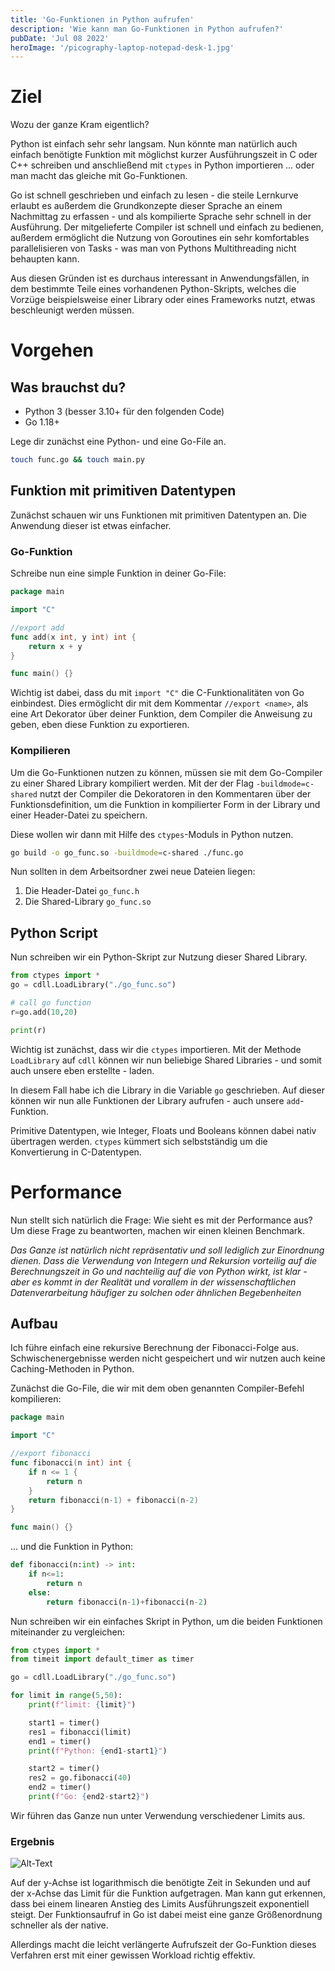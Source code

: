 ```yaml
--- 
title: 'Go-Funktionen in Python aufrufen'
description: 'Wie kann man Go-Funktionen in Python aufrufen?'
pubDate: 'Jul 08 2022'
heroImage: '/picography-laptop-notepad-desk-1.jpg'
---
```


# Ziel
Wozu der ganze Kram eigentlich?

Python ist einfach sehr sehr langsam.
Nun könnte man natürlich auch einfach benötigte Funktion mit möglichst kurzer Ausführungszeit in C oder C++ schreiben und anschließend mit `ctypes` in Python importieren ... 
oder man macht das gleiche mit Go-Funktionen.

Go ist schnell geschrieben und einfach zu lesen - die steile Lernkurve erlaubt es außerdem die Grundkonzepte dieser Sprache an einem Nachmittag zu erfassen - und als kompilierte Sprache sehr schnell in der Ausführung.
Der mitgelieferte Compiler ist schnell und einfach zu bedienen, außerdem ermöglicht die Nutzung von Goroutines ein sehr komfortables parallelisieren von Tasks - was man von Pythons Multithreading nicht behaupten kann.

Aus diesen Gründen ist es durchaus interessant in Anwendungsfällen, in dem bestimmte Teile eines vorhandenen Python-Skripts, welches die Vorzüge beispielsweise einer Library oder eines Frameworks nutzt, etwas beschleunigt werden müssen.

# Vorgehen
## Was brauchst du?

- Python 3 (besser 3.10+ für den folgenden Code)
- Go 1.18+


Lege dir zunächst eine Python- und eine Go-File an.
```bash
touch func.go && touch main.py 
```


## Funktion mit primitiven Datentypen

Zunächst schauen wir uns Funktionen mit primitiven Datentypen an.
Die Anwendung dieser ist etwas einfacher.

### Go-Funktion

Schreibe nun eine simple Funktion in deiner Go-File:

```go
package main

import "C"

//export add
func add(x int, y int) int {
	return x + y
}

func main() {}
```

Wichtig ist dabei, dass du mit `import "C"` die C-Funktionalitäten von Go einbindest.
Dies ermöglicht dir mit dem Kommentar ```//export <name>```, als eine Art Dekorator über deiner Funktion, 
dem Compiler die Anweisung zu geben, eben diese Funktion zu exportieren.

### Kompilieren

Um die Go-Funktionen nutzen zu können, müssen sie mit dem Go-Compiler zu einer Shared Library kompiliert werden. 
Mit der der Flag `-buildmode=c-shared` nutzt der Compiler die Dekoratoren in den Kommentaren über der Funktionsdefinition, 
um die Funktion in kompilierter Form in der Library und einer Header-Datei zu speichern.

Diese wollen wir dann mit Hilfe des `ctypes`-Moduls in Python nutzen.

```bash
go build -o go_func.so -buildmode=c-shared ./func.go
```

Nun sollten in dem Arbeitsordner zwei neue Dateien liegen: 
1. Die Header-Datei `go_func.h`
2. Die Shared-Library `go_func.so`

## Python Script
Nun schreiben wir ein Python-Skript zur Nutzung dieser Shared Library.

```python
from ctypes import *
go = cdll.LoadLibrary("./go_func.so")

# call go function
r=go.add(10,20)

print(r)
```

Wichtig ist zunächst, dass wir die `ctypes` importieren.
Mit der Methode `LoadLibrary` auf `cdll` können wir nun beliebige Shared Libraries - und somit auch unsere eben erstellte - laden.

In diesem Fall habe ich die Library in die Variable `go` geschrieben.
Auf dieser können wir nun alle Funktionen der Library aufrufen - auch unsere `add`-Funktion.

Primitive Datentypen, wie Integer, Floats und Booleans können dabei nativ übertragen werden. `ctypes` kümmert sich selbstständig um die Konvertierung in C-Datentypen.

# Performance

Nun stellt sich natürlich die Frage: Wie sieht es mit der Performance aus?
Um diese Frage zu beantworten, machen wir einen kleinen Benchmark.

_Das Ganze ist natürlich nicht repräsentativ und soll lediglich zur Einordnung dienen. Dass die Verwendung von Integern und Rekursion vorteilig auf die Berechnungszeit in Go und nachteilig auf die von Python wirkt, ist klar - aber es kommt in der Realität und vorallem in der wissenschaftlichen Datenverarbeitung häufiger zu solchen oder ähnlichen Begebenheiten_

## Aufbau

Ich führe einfach eine rekursive Berechnung der Fibonacci-Folge aus.
Schwischenergebnisse werden nicht gespeichert und wir nutzen auch keine Caching-Methoden in Python.

Zunächst die Go-File, die wir mit dem oben genannten Compiler-Befehl kompilieren:
```go
package main

import "C"

//export fibonacci
func fibonacci(n int) int {
	if n <= 1 {
		return n
	}
	return fibonacci(n-1) + fibonacci(n-2)
}

func main() {}
```

... und die Funktion in Python:
```python
def fibonacci(n:int) -> int:
    if n<=1:
        return n
    else:
        return fibonacci(n-1)+fibonacci(n-2)
```

Nun schreiben wir ein einfaches Skript in Python, um die beiden Funktionen miteinander zu vergleichen:
```python
from ctypes import *
from timeit import default_timer as timer

go = cdll.LoadLibrary("./go_func.so")

for limit in range(5,50):
	print(f"limit: {limit}")

	start1 = timer()
	res1 = fibonacci(limit)
	end1 = timer()
	print(f"Python: {end1-start1}")

	start2 = timer()
	res2 = go.fibonacci(40)
	end2 = timer()
	print(f"Go: {end2-start2}")
```

Wir führen das Ganze nun unter Verwendung verschiedener Limits aus.

### Ergebnis

![Alt-Text](/call-go-in-python/graph.png)

Auf der y-Achse ist logarithmisch die benötigte Zeit in Sekunden und auf der x-Achse das Limit für die Funktion aufgetragen.
Man kann gut erkennen, dass bei einem linearen Anstieg des Limits Ausführungszeit exponentiell steigt.
Der Funktionsaufruf in Go ist dabei meist eine ganze Größenordnung schneller als der native.

Allerdings macht die leicht verlängerte Aufrufszeit der Go-Funktion dieses Verfahren erst mit einer gewissen Workload richtig effektiv.